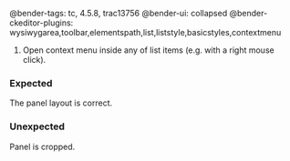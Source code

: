 @bender-tags: tc, 4.5.8, trac13756
@bender-ui: collapsed
@bender-ckeditor-plugins: wysiwygarea,toolbar,elementspath,list,liststyle,basicstyles,contextmenu

1. Open context menu inside any of list items (e.g. with a right mouse click).

### Expected

The panel layout is correct.

### Unexpected

Panel is cropped.

